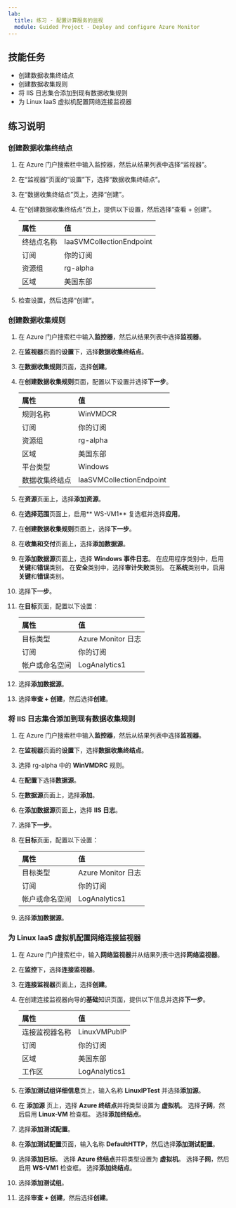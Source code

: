 ```yaml
---
lab:
  title: 练习 - 配置计算服务的监视
  module: Guided Project - Deploy and configure Azure Monitor
---
```


## 技能任务

- 创建数据收集终结点
- 创建数据收集规则
- 将 IIS 日志集合添加到现有数据收集规则
- 为 Linux IaaS 虚拟机配置网络连接监视器

## 练习说明

### 创建数据收集终结点

1. 在 Azure 门户搜索栏中输入监控器，然后从结果列表中选择“监视器”。
1. 在“监视器”页面的“设置”下，选择“数据收集终结点”。
1. 在“数据收集终结点”页上，选择“创建”。
1. 在“创建数据收集终结点”页上，提供以下设置，然后选择“查看 + 创建”。

    | 属性 | 值    |
    |:---------|:---------|
    | 终结点名称  | IaaSVMCollectionEndpoint   |
    | 订阅  | 你的订阅  |
    | 资源组    | rg-alpha  |
    | 区域    | 美国东部  |

5. 检查设置，然后选择“创建”。

### 创建数据收集规则

1. 在 Azure 门户搜索栏中输入**监控器**，然后从结果列表中选择**监视器**。
1. 在**监视器**页面的**设置**下，选择**数据收集终结点**。
1. 在**数据收集规则**页面，选择**创建**。
1. 在**创建数据收集规则**页面，配置以下设置并选择**下一步**。

    | 属性 | 值    |
    |:---------|:---------|
    | 规则名称  | WinVMDCR   |
    | 订阅  | 你的订阅   |
    | 资源组    | rg-alpha  |
    | 区域    | 美国东部  |
    | 平台类型 | Windows  |
    | 数据收集终结点  | IaaSVMCollectionEndpoint   |

5. 在**资源**页面上，选择**添加资源**。
1. 在**选择范围**页面上，启用** WS-VM1** 复选框并选择**应用**。
1. 在**创建数据收集规则**页面上，选择**下一步**。
1. 在**收集和交付**页面上，选择**添加数据源**。
1. 在**添加数据源**页面上，选择 **Windows 事件日志**。 在应用程序类别中，启用**关键**和**错误**类别。 在**安全**类别中，选择**审计失败**类别。 在**系统**类别中，启用**关键**和**错误**类别。 
1. 选择**下一步**。
1. 在**目标**页面，配置以下设置：

    | 属性 | 值    |
    |:---------|:---------|
    | 目标类型  | Azure Monitor 日志   |
    | 订阅  | 你的订阅   |
    | 帐户或命名空间  | LogAnalytics1  |

12. 选择**添加数据源**。
1. 选择**审查 + 创建**，然后选择**创建**。


### 将 IIS 日志集合添加到现有数据收集规则

1. 在 Azure 门户搜索栏中输入**监控器**，然后从结果列表中选择**监视器**。
1. 在**监视器**页面的**设置**下，选择**数据收集终结点**。
1. 选择 rg-alpha 中的 **WinVMDRC** 规则。
1. 在**配置**下选择**数据源**。
1. 在**数据源**页面上，选择**添加**。
1. 在**添加数据源**页面上，选择 **IIS 日志**。
1. 选择**下一步**。
1. 在**目标**页面，配置以下设置：

    | 属性 | 值    |
    |:---------|:---------|
    | 目标类型  | Azure Monitor 日志   |
    | 订阅  | 你的订阅   |
    | 帐户或命名空间  | LogAnalytics1  |

9. 选择**添加数据源**。

### 为 Linux IaaS 虚拟机配置网络连接监视器

1. 在 Azure 门户搜索栏中，输入**网络监视器**并从结果列表中选择**网络监视器**。
1. 在**监控**下，选择**连接监视器**。
1. 在**连接监视器**页面上，选择**创建**。
1. 在创建连接监视器向导的**基础**知识页面，提供以下信息并选择**下一步**。

    | 属性 | 值    |
    |:---------|:---------|
    | 连接监视器名称  | LinuxVMPubIP   |
    | 订阅  | 你的订阅   |
    | 区域    | 美国东部  |
    | 工作区 | LogAnalytics1  |

5. 在**添加测试组详细信息**页上，输入名称 **LinuxIPTest** 并选择**添加源**。
1. 在 **添加源** 页上，选择 **Azure 终结点**并将类型设置为 **虚拟机**。 选择**子网**，然后启用 **Linux-VM** 检查框。 选择**添加终结点**。
1. 选择**添加测试配置**。 
1. 在**添加测试配置**页面，输入名称 **DefaultHTTP**，然后选择**添加测试配置**。
1. 选择**添加目标**。 选择 **Azure 终结点**并将类型设置为 **虚拟机**。 选择**子网**，然后启用 **WS-VM1** 检查框。 选择**添加终结点**。
1. 选择**添加测试组**。
1. 选择**审查 + 创建**，然后选择**创建**。
